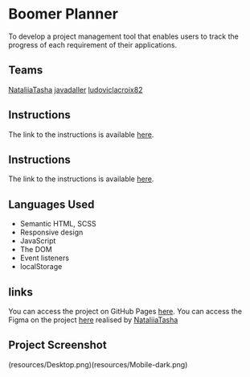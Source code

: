 # Boomer Planner
To develop a project management tool that enables users to track the progress of each requirement of their applications.

## Teams

[NataliiaTasha](https://github.com/NataliiaTasha)
[javadaller](https://github.com/javadaller)
[ludoviclacroix82](https://github.com/ludoviclacroix82)

## Instructions

The link to the instructions is available [here](https://github.com/becodeorg/CRL-KELLER-7/tree/main/2.PROJECTS/4.To-do-list).

## Instructions

The link to the instructions is available [here](https://github.com/becodeorg/CRL-KELLER-7/tree/main/2.PROJECTS/5.Project-Planner).

## Languages Used
- Semantic HTML, SCSS
- Responsive design
- JavaScript
- The DOM
- Event listeners
- localStorage

## links

You can access the project on GitHub Pages [here](https://ludoviclacroix82.github.io/Project-Planner/).
You can access the Figma on the project [here](https://www.figma.com/design/jYs1kcGV292y2q2agbHTQa/BeCode-Planner?node-id=0-1&t=wVLyPGfl2dWyIU73-0) realised by [NataliiaTasha](https://github.com/NataliiaTasha)

## Project Screenshot
(resources/Desktop.png)(resources/Mobile-dark.png)

